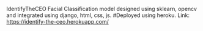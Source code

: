 IdentifyTheCEO 
Facial Classification model designed using sklearn, opencv and integrated using django, html, css, js.
#Deployed using heroku. Link: https://identify-the-ceo.herokuapp.com/
